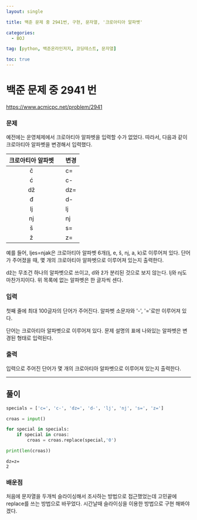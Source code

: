 ```yaml
---
layout: single

title: 백준 문제 중 2941번, 구현, 문자열, '크로아티아 알파벳'

categories:
  - BOJ

tag: [python, 백준온라인저지, 코딩테스트, 문자열]

toc: true
---
```



# 백준 문제 중 2941 번
https://www.acmicpc.net/problem/2941

### 문제

예전에는 운영체제에서 크로아티아 알파벳을 입력할 수가 없었다. 따라서, 다음과 같이 크로아티아 알파벳을 변경해서 입력했다.

|크로아티아 알파벳||변경|
|:------:|-------|----|
|č||c=|
|ć||c-|
|dž||dz=|
|đ||d-|
|lj||lj|
|nj||nj|
|š||s=|
|ž||z=|

예를 들어, ljes=njak은 크로아티아 알파벳 6개(lj, e, š, nj, a, k)로 이루어져 있다. 단어가 주어졌을 때, 몇 개의 크로아티아 알파벳으로 이루어져 있는지 출력한다.

dž는 무조건 하나의 알파벳으로 쓰이고, d와 ž가 분리된 것으로 보지 않는다. lj와 nj도 마찬가지이다. 위 목록에 없는 알파벳은 한 글자씩 센다.

### 입력

첫째 줄에 최대 100글자의 단어가 주어진다. 알파벳 소문자와 '-', '='로만 이루어져 있다.

단어는 크로아티아 알파벳으로 이루어져 있다. 문제 설명의 표에 나와있는 알파벳은 변경된 형태로 입력된다.

### 출력

입력으로 주어진 단어가 몇 개의 크로아티아 알파벳으로 이루어져 있는지 출력한다.

---
## 풀이

```python
specials = ['c=', 'c-', 'dz=', 'd-', 'lj', 'nj', 's=', 'z=']

croas = input()

for special in specials:
    if special in croas:
        croas = croas.replace(special,'0')

print(len(croas))
```

    dz=z=
    2


### 배운점
 처음에 문자열을 두개씩 슬라이싱해서 조사하는 방법으로 접근했었는데 고민끝에 replace를 쓰는 방법으로 바꾸었다. 시간날때 슬라이싱을 이용한 방법으로 구현 해봐야겠다.
